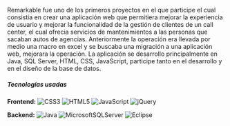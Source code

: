 Remarkable fue uno de los primeros proyectos en el que participe el cual consistia en crear una aplicación web que permitiera mejorar la experiencia de usuario y mejorar la funcionalidad de la gestión de clientes de un call center, el cual ofrecia servicios de mantenimientos a las personas que sacaban autos de agencias. Anteriormente la operación era llevada por medio una macro en excel y se buscaba una migración a una aplicación web, mejorara la operación. 
La aplicación se desarrollo principalmente en Java, SQL Server, HTML, CSS, JavaScript, participe tanto en el desarrollo y en el diseño de la base de datos.

##### Tecnologías usadas

**Frontend:**
![CSS3](https://img.shields.io/badge/css3-%231572B6.svg?style=for-the-badge&logo=css3&logoColor=white)
![HTML5](https://img.shields.io/badge/html5-%23E34F26.svg?style=for-the-badge&logo=html5&logoColor=white)
![JavaScript](https://img.shields.io/badge/javascript-%23323330.svg?style=for-the-badge&logo=javascript&logoColor=%23F7DF1E)
![jQuery](https://img.shields.io/badge/jquery-%230769AD.svg?style=for-the-badge&logo=jquery&logoColor=white)

**Backend:**
![Java](https://img.shields.io/badge/java-%23ED8B00.svg?style=for-the-badge&logo=openjdk&logoColor=white)
![MicrosoftSQLServer](https://img.shields.io/badge/Microsoft%20SQL%20Server-CC2927?style=for-the-badge&logo=microsoft%20sql%20server&logoColor=white)
![Eclipse](https://img.shields.io/badge/Eclipse-FE7A16.svg?style=for-the-badge&logo=Eclipse&logoColor=white)